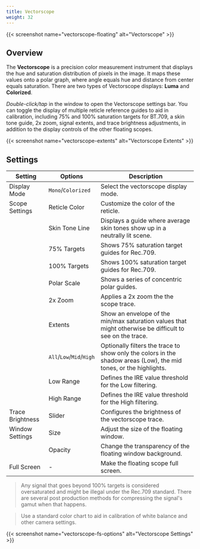```yaml
---
title: Vectorscope
weight: 32
---
```


{{< screenshot name="vectorscope-floating" alt="Vectorscope" >}}

## Overview

The **Vectorscope** is a precision color measurement instrument that displays the hue and saturation distribution of pixels in the image. It maps these values onto a polar graph, where angle equals hue and distance from center equals saturation. There are two types of Vectorscope displays: **Luma** and **Colorized**.

*Double-click/tap* in the window to open the Vectorscope settings bar. You can toggle the display of multiple reticle reference guides to aid in calibration, including 75% and 100% saturation targets for BT.709, a skin tone guide, 2x zoom, signal extents, and trace brightness adjustments, in addition to the display controls of the other floating scopes.

{{< screenshot name="vectorscope-extents" alt="Vectorscope Extents" >}}

## Settings

| Setting | Options | Description |
|---------|---------|-------------|
| Display Mode | `Mono`/`Colorized` | Select the vectorscope display mode. |
| Scope Settings | Reticle Color | Customize the color of the reticle. |
|  | Skin Tone Line | Displays a guide where average skin tones show up in a neutrally lit scene. |
| | 75% Targets | Shows 75% saturation target guides for Rec.709. |
| | 100% Targets | Shows 100% saturation target guides for Rec.709. |
| | Polar Scale | Shows a series of concentric polar guides. |
| | 2x Zoom | Applies a 2x zoom the the scope trace. |
| | Extents | Show an envelope of the min/max saturation values that might otherwise be difficult to see on the trace. |
| | `All`/`Low`/`Mid`/`High` | Optionally filters the trace to show only the colors in the shadow areas (Low), the mid tones, or the highlights. |
| | Low Range | Defines the IRE value threshold for the Low filtering. |
| | High Range | Defines the IRE value threshold for the High filtering. |
| Trace Brightness | Slider | Configures the brightness of the vectorscope trace. |
| Window Settings | Size | Adjust the size of the floating window. |
| | Opacity | Change the transparency of the floating window background. |
| Full Screen | - | Make the floating scope full screen. |

> Any signal that goes beyond 100% targets is considered oversaturated and might be illegal under the Rec.709 standard. There are several post production methods for compressing the signal's gamut when that happens.

> Use a standard color chart to aid in calibration of white balance and other camera settings.

{{< screenshot name="vectorscope-fs-options" alt="Vectorscope Settings" >}}
